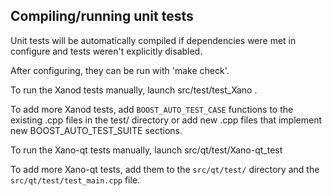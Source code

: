 Compiling/running unit tests
------------------------------------

Unit tests will be automatically compiled if dependencies were met in configure
and tests weren't explicitly disabled.

After configuring, they can be run with 'make check'.

To run the Xanod tests manually, launch src/test/test_Xano .

To add more Xanod tests, add `BOOST_AUTO_TEST_CASE` functions to the existing
.cpp files in the test/ directory or add new .cpp files that
implement new BOOST_AUTO_TEST_SUITE sections.

To run the Xano-qt tests manually, launch src/qt/test/Xano-qt_test

To add more Xano-qt tests, add them to the `src/qt/test/` directory and
the `src/qt/test/test_main.cpp` file.
